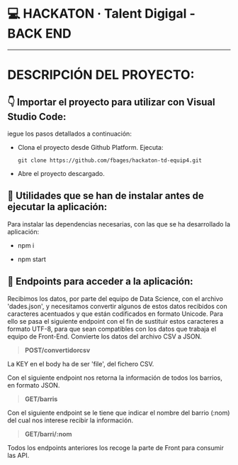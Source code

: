 # 💻  HACKATON · Talent Digigal - BACK END
---
#  DESCRIPCIÓN DEL PROYECTO:

## 👇 Importar el proyecto para utilizar con Visual Studio Code:

iegue los pasos detallados a continuación:
* Clona el proyecto desde Github Platform. Ejecuta:
  ```
  git clone https://github.com/fbages/hackaton-td-equip4.git
  ```
* Abre el proyecto descargado.



## 💾  Utilidades que se han de instalar antes de ejecutar la aplicación:

Para instalar las dependencias necesarias, con las que se ha desarrollado la aplicación:

* npm i

* npm start


## 🔎 Endpoints para acceder a la aplicación:

Recibimos los datos, por parte del equipo de Data Science, con el archivo 'dades.json', y necesitamos convertir algunos de estos datos recibidos con caracteres acentuados y que están codificados en formato Unicode. 
Para ello se pasa el siguiente endpoint con el fin de sustituir estos caracteres a formato UTF-8, para que sean compatibles con los datos que trabaja el equipo de Front-End.
Convierte los datos del archivo CSV a JSON.



 > **POST/convertidorcsv**

La KEY en el body ha de ser 'file', del fichero CSV.


Con el siguiente endpoint nos retorna la información de todos los barrios, en formato JSON.
  
 > **GET/barris**


Con el siguiente endpoint se le tiene que indicar el  nombre del barrio (:nom) del cual nos interese recibir la información.

 > **GET/barri/:nom**
  

Todos los endpoints anteriores los recoge la parte de Front para consumir las API.


